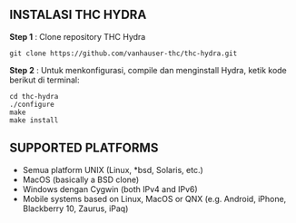 INSTALASI THC HYDRA
-------------------
**Step 1**    :
Clone repository THC Hydra
```
git clone https://github.com/vanhauser-thc/thc-hydra.git
```
**Step 2**    :
Untuk menkonfigurasi, compile dan menginstall Hydra, ketik kode berikut di terminal:
```
cd thc-hydra
./configure
make
make install
```
SUPPORTED PLATFORMS
-------------------
- Semua platform UNIX (Linux, *bsd, Solaris, etc.)
- MacOS (basically a BSD clone)
- Windows dengan Cygwin (both IPv4 and IPv6)
- Mobile systems based on Linux, MacOS or QNX (e.g. Android, iPhone, Blackberry 10, Zaurus, iPaq)
